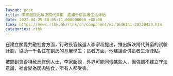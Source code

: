 ```yaml
---
layout: post
title: 李家超提出解決跨代貧窮　建議合併長者生活津貼
date: 2022-04-29 18:05:11.000000000 +08:00
link: https://news.rthk.hk/rthk/ch/component/k2/1646341-20220429.htm
categories: rthk
---
```


在建立關愛共融社會方面，行政長官候選人李家超提出，推出解決跨代貧窮的試驗計劃，協助一千名住在劏房的基層學生；長者方面，他建議合併長者生活津貼。

被問到會否特赦反修例人士，李家超說，外界可能同情某些人，但強調不建立守法意識，社會變為弱肉強食，所有人都受害。
